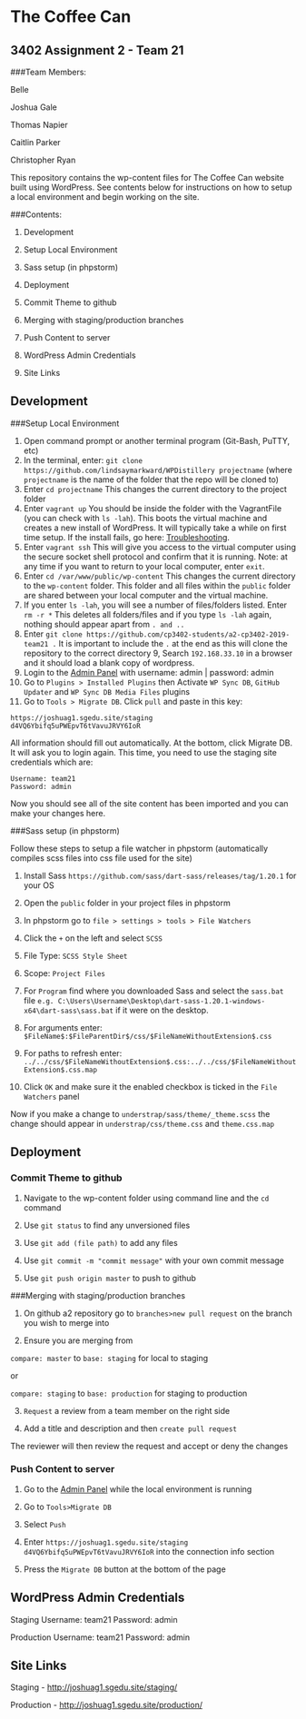 # The Coffee Can

## 3402 Assignment 2 - Team 21 

###Team Members:

Belle

Joshua Gale

Thomas Napier

Caitlin Parker

Christopher Ryan

This repository contains the wp-content files for The Coffee Can website built using WordPress. See contents below for instructions on how to setup a local environment and begin working on the site. 

###Contents:

1. Development
  1. Setup Local Environment

  2. Sass setup (in phpstorm)

2. Deployment
  1. Commit Theme to github

  2. Merging with staging/production branches

  3. Push Content to server

3. WordPress Admin Credentials
4. Site Links



## Development

###Setup Local Environment


1. Open command prompt or another terminal program (Git-Bash, PuTTY, etc)
2. In the terminal, enter: `git clone https://github.com/lindsaymarkward/WPDistillery projectname` (where `projectname` is the name of the folder that the repo will be cloned to)
3. Enter `cd projectname` 
This changes the current directory to the project folder
4. Enter `vagrant up`
You should be inside the folder with the VagrantFile (you can check with `ls -lah`). This boots the virtual machine and creates a new install of WordPress. It will typically take a while on first time setup. If the install fails, go here: [Troubleshooting](https://github.com/lindsaymarkward/WPDistillery#troubleshooting).
5. Enter `vagrant ssh` 
This will give you access to the virtual computer using the secure socket shell protocol and confirm that it is running. Note: at any time if you want to return to your local computer, enter `exit`.
6. Enter `cd /var/www/public/wp-content` 
This changes the current directory to the `wp-content` folder. This folder and all files within the `public` folder are shared between your local computer and the virtual machine.      
7. If you enter `ls -lah`, you will see a number of files/folders listed. Enter `rm -r *` This deletes all folders/files and if you type `ls -lah` again, nothing should appear apart from `. and ..` 
8. Enter `git clone https://github.com/cp3402-students/a2-cp3402-2019-team21 .` 
It is important to include the `.` at the end as this will clone the repository to the correct directory
9, Search `192.168.33.10` in a browser and it should load a blank copy of wordpress. 
10. Login to the [Admin Panel](http://192.168.33.10/wp-admin/) with username: admin | password: admin
11. Go to `Plugins > Installed Plugins` then Activate `WP Sync DB`, `GitHub Updater` and `WP Sync DB Media Files` plugins
12. Go to `Tools > Migrate DB`. Click `pull` and paste in this key: 
```
https://joshuag1.sgedu.site/staging
d4VQ6Ybifq5uPWEpvT6tVavuJRVY6IoR
```
All information should fill out automatically. At the bottom, click Migrate DB. It will ask you to login again. This time, you need to use the staging site credentials which are:
```
Username: team21
Password: admin
```
Now you should see all of the site content has been imported and you can make your changes here. 

###Sass setup (in phpstorm) 

Follow these steps to setup a file watcher in phpstorm (automatically compiles scss files into css file used for the site) 

1. Install Sass `https://github.com/sass/dart-sass/releases/tag/1.20.1` for your OS

2. Open the `public` folder in your project files in phpstorm

3. In phpstorm go to `file > settings > tools > File Watchers` 
4. Click the `+` on the left and select `SCSS`
  1. File Type: `SCSS Style Sheet`

  2. Scope: `Project Files`

  3. For `Program` find where you downloaded Sass and select the `sass.bat` file `e.g. C:\Users\Username\Desktop\dart-sass-1.20.1-windows-x64\dart-sass\sass.bat` if it were on the desktop.

  4. For arguments enter: `$FileName$:$FileParentDir$/css/$FileNameWithoutExtension$.css`

  5. For paths to refresh enter: `../../css/$FileNameWithoutExtension$.css:../../css/$FileNameWithoutExtension$.css.map`
  6. Click `OK` and make sure it the enabled checkbox is ticked in the `File Watchers` panel

Now if you make a change to `understrap/sass/theme/_theme.scss` the change should appear in `understrap/css/theme.css` and `theme.css.map`


## Deployment
### Commit Theme to github

1. Navigate to the wp-content folder using command line and the `cd` command

2. Use `git status` to find any unversioned files 

3. Use `git add (file path)` to add any files

4. Use `git commit -m "commit message"` with your own commit message  

5. Use `git push origin master` to push to github 

###Merging with staging/production branches
1. On github a2 repository go to `branches>new pull request` on the branch you wish to merge into

2. Ensure you are merging from 

  `compare: master` to `base: staging` for local to staging

  or

 `compare: staging` to `base: production` for staging to production

3. `Request` a review from a team member on the right side

4. Add a title and description and then `create pull request`

  The reviewer will then review the request and accept or deny the changes 


### Push Content to server

1. Go to the [Admin Panel](http://192.168.33.10/wp-admin/) while the local environment is running

2. Go to `Tools>Migrate DB`

3. Select `Push`

4. Enter `https://joshuag1.sgedu.site/staging
d4VQ6Ybifq5uPWEpvT6tVavuJRVY6IoR` into the connection info section

5. Press the `Migrate DB` button at the bottom of the page




## WordPress Admin Credentials



Staging
Username: team21
Password: admin

Production
Username: team21
Password: admin



## Site Links



Staging - http://joshuag1.sgedu.site/staging/

Production - http://joshuag1.sgedu.site/production/
